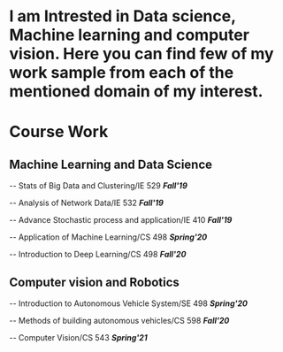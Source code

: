 
# I am Intrested in Data science, Machine learning and computer vision. Here you can find few of my work sample from each of the mentioned domain of my interest.
# Course Work
## Machine Learning and Data Science 
-- Stats of Big Data and Clustering/IE 529 ***Fall'19***

-- Analysis of Network Data/IE 532 ***Fall'19***

-- Advance Stochastic process and application/IE 410 ***Fall'19***

-- Application of Machine Learning/CS 498 ***Spring'20***

-- Introduction to Deep Learning/CS 498 ***Fall'20***

## Computer vision and Robotics
-- Introduction to Autonomous Vehicle System/SE 498 ***Spring'20***

-- Methods of building autonomous vehicles/CS 598 ***Fall'20***

-- Computer Vision/CS 543 ***Spring'21***

